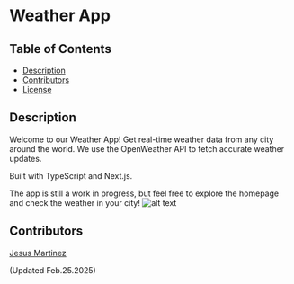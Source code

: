 # Weather App

## Table of Contents

- [Description](#description)
- [Contributors](#contributors)
- [License](#license)

## Description

Welcome to our Weather App! Get real-time weather data from any city around the world.
We use the OpenWeather API to fetch accurate weather updates.

Built with TypeScript and Next.js.

The app is still a work in progress, but feel free to explore the homepage and check the weather in your city!
![alt text](https://01weather-map.vercel.app/)


## Contributors
[Jesus Martinez](https://github.com/jmds1)





(Updated Feb.25.2025)
